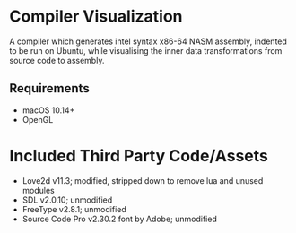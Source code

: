 # Compiler Visualization

A compiler which generates intel syntax x86-64 NASM assembly, indented to be run on Ubuntu, while visualising the inner data transformations from source code to assembly.
 
## Requirements

- macOS 10.14+
- OpenGL

# Included Third Party Code/Assets

- Love2d v11.3; modified, stripped down to remove lua and unused modules 
- SDL v2.0.10; unmodified
- FreeType v2.8.1; unmodified
- Source Code Pro v2.30.2 font by Adobe; unmodified
